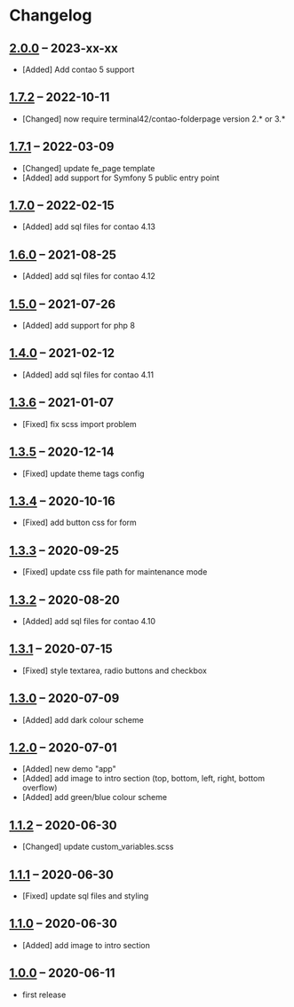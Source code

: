 # Changelog

[//]: <> (
Types of changes
    Added for new Addeds.
    Changed for changes in existing functionality.
    Deprecated for soon-to-be removed Addeds.
    Removed for now removed Addeds.
    Fixed for any bug fixes.
    Security in case of vulnerabilities.
)

## [2.0.0](https://github.com/contao-themes-net/convert-theme-bundle/tree/2.0.0) – 2023-xx-xx

- [Added] Add contao 5 support

## [1.7.2](https://github.com/contao-themes-net/convert-theme-bundle/tree/1.7.2) – 2022-10-11

- [Changed] now require terminal42/contao-folderpage version 2.* or 3.*

## [1.7.1](https://github.com/contao-themes-net/convert-theme-bundle/tree/1.7.1) – 2022-03-09

- [Changed] update fe_page template
- [Added] add support for Symfony 5 public entry point

## [1.7.0](https://github.com/contao-themes-net/convert-theme-bundle/tree/1.7.0) – 2022-02-15

- [Added] add sql files for contao 4.13

## [1.6.0](https://github.com/contao-themes-net/convert-theme-bundle/tree/1.6.0) – 2021-08-25

- [Added] add sql files for contao 4.12

## [1.5.0](https://github.com/contao-themes-net/convert-theme-bundle/tree/1.5.0) – 2021-07-26

- [Added] add support for php 8

## [1.4.0](https://github.com/contao-themes-net/convert-theme-bundle/tree/1.4.0) – 2021-02-12

- [Added] add sql files for contao 4.11

## [1.3.6](https://github.com/contao-themes-net/convert-theme-bundle/tree/1.3.6) – 2021-01-07

- [Fixed] fix scss import problem

## [1.3.5](https://github.com/contao-themes-net/convert-theme-bundle/tree/1.3.5) – 2020-12-14

- [Fixed] update theme tags config

## [1.3.4](https://github.com/contao-themes-net/convert-theme-bundle/tree/1.3.4) – 2020-10-16

- [Fixed] add button css for form

## [1.3.3](https://github.com/contao-themes-net/convert-theme-bundle/tree/1.3.3) – 2020-09-25

- [Fixed] update css file path for maintenance mode

## [1.3.2](https://github.com/contao-themes-net/convert-theme-bundle/tree/1.3.2) – 2020-08-20

- [Added] add sql files for contao 4.10

## [1.3.1](https://github.com/contao-themes-net/convert-theme-bundle/tree/1.3.1) – 2020-07-15

- [Fixed] style textarea, radio buttons and checkbox

## [1.3.0](https://github.com/contao-themes-net/convert-theme-bundle/tree/1.3.0) – 2020-07-09

- [Added] add dark colour scheme

## [1.2.0](https://github.com/contao-themes-net/convert-theme-bundle/tree/1.2.0) – 2020-07-01

- [Added] new demo "app"
- [Added] add image to intro section (top, bottom, left, right, bottom overflow)
- [Added] add green/blue colour scheme

## [1.1.2](https://github.com/contao-themes-net/convert-theme-bundle/tree/1.1.2) – 2020-06-30

- [Changed] update custom_variables.scss

## [1.1.1](https://github.com/contao-themes-net/convert-theme-bundle/tree/1.1.1) – 2020-06-30

- [Fixed] update sql files and styling

## [1.1.0](https://github.com/contao-themes-net/convert-theme-bundle/tree/1.1.0) – 2020-06-30

- [Added] add image to intro section

## [1.0.0](https://github.com/contao-themes-net/convert-theme-bundle/tree/1.0.0) – 2020-06-11

- first release 
